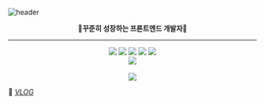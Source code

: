 ![header](https://capsule-render.vercel.app/api?type=waving&color=timeGradient&text=%20&animation=twinkling&fontAlignY=40&fontAlign=70&height=250)

<div align= "center"><b>🐰꾸준히 성장하는 프론트엔드 개발자🐰</b></div>

* * *

<div align="center">
	<img src="https://img.shields.io/badge/Java-007396?style=flat&logo=Java&logoColor=white" />
	<img src="https://img.shields.io/badge/HTML5-E34F26?style=flat&logo=HTML5&logoColor=white" />
	<img src="https://img.shields.io/badge/CSS3-1572B6?style=flat&logo=CSS3&logoColor=white" />
  <img src="https://img.shields.io/badge/JavaScript-F7DF1E?style=flat&logo=JavaScript&logoColor=white" />
    <img src="https://img.shields.io/badge/React-61DAFB?style=flat&logo=React&logoColor=white" />
  
</div>
<div align="center">
<img src="https://github-readme-stats.vercel.app/api/top-langs/?username=hyo-4&layout=compact"><br><br>
<img src="https://github-readme-stats.vercel.app/api?username=hyo-4&show_icons=true&theme=radical">
</div>

<div>

📝 <I>[VLOG](https://velog.io/@seungyo)</I>  
</div>
